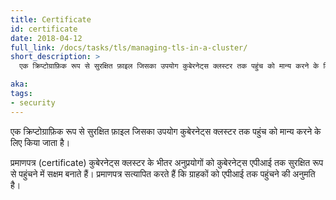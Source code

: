 ```yaml
---
title: Certificate
id: certificate
date: 2018-04-12
full_link: /docs/tasks/tls/managing-tls-in-a-cluster/
short_description: >
  एक क्रिप्टोग्राफ़िक रूप से सुरक्षित फ़ाइल जिसका उपयोग कुबेरनेट्स क्लस्टर तक पहुंच को मान्य करने के लिए किया जाता है।

aka: 
tags:
- security
---
```

 एक क्रिप्टोग्राफ़िक रूप से सुरक्षित फ़ाइल जिसका उपयोग कुबेरनेट्स क्लस्टर तक पहुंच को मान्य करने के लिए किया जाता है।

<!--more--> 

प्रमाणपत्र (certificate) कुबेरनेट्स क्लस्टर के भीतर अनुप्रयोगों को कुबेरनेट्स एपीआई तक सुरक्षित रूप से पहुंचने में सक्षम बनाते हैं। प्रमाणपत्र सत्यापित करते हैं कि ग्राहकों को एपीआई तक पहुंचने की अनुमति है।
